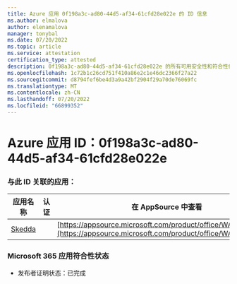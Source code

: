 ```yaml
---
title: Azure 应用 0f198a3c-ad80-44d5-af34-61cfd28e022e 的 ID 信息
ms.author: elmalova
author: elenamalova
manager: tonybal
ms.date: 07/20/2022
ms.topic: article
ms.service: attestation
certification_type: attested
description: 0f198a3c-ad80-44d5-af34-61cfd28e022e 的所有可用安全性和符合性信息信息。
ms.openlocfilehash: 1c72b1c26cd751f410a86e2c1e46dc2366f27a22
ms.sourcegitcommit: d8794fef6be4d3a9a42bf2904f29a70de76069fc
ms.translationtype: MT
ms.contentlocale: zh-CN
ms.lasthandoff: 07/20/2022
ms.locfileid: "66899352"
---
```

# <a name="azure-app-id-0f198a3c-ad80-44d5-af34-61cfd28e022e"></a>Azure 应用 ID：0f198a3c-ad80-44d5-af34-61cfd28e022e


### <a name="apps-associated-with-this-id"></a>与此 ID 关联的应用：
| **应用名称** | **认证** | **在 AppSource 中查看** |
|--------------|---------------|-----------------------|
| [Skedda](../forward/WA200004065.md) |  | [https://appsource.microsoft.com/product/office/WA200004065](https://appsource.microsoft.com/product/office/WA200004065) |

### <a name="microsoft-365-app-compliance-status"></a>Microsoft 365 应用符合性状态
- 发布者证明状态：已完成
